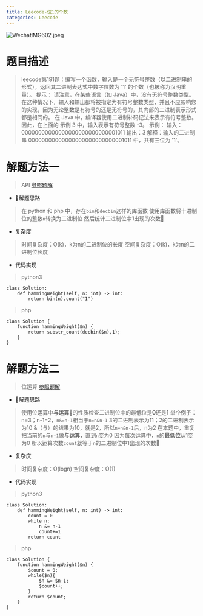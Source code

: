 ```yaml
---
title: Leecode-位1的个数
categories: Leecode
---
```


![WechatIMG602.jpeg](https://upload-images.jianshu.io/upload_images/15325592-7e62d092c5c43a76.jpeg?imageMogr2/auto-orient/strip%7CimageView2/2/w/1240)
<!-- more -->

#  题目描述

> leecode第191题：编写一个函数，输入是一个无符号整数（以二进制串的形式），返回其二进制表达式中数字位数为 '1' 的个数（也被称为汉明重量）。
提示：
请注意，在某些语言（如 Java）中，没有无符号整数类型。在这种情况下，输入和输出都将被指定为有符号整数类型，并且不应影响您的实现，因为无论整数是有符号的还是无符号的，其内部的二进制表示形式都是相同的。
在 Java 中，编译器使用二进制补码记法来表示有符号整数。因此，在上面的 示例 3 中，输入表示有符号整数 -3。
示例：
输入：00000000000000000000000000001011
输出：3
解释：输入的二进制串 00000000000000000000000000001011 中，共有三位为 '1'。

#  解题方法一

> API
[参照题解](https://leetcode-cn.com/problems/number-of-1-bits/solution/fu-xue-ming-zhu-xiang-jie-wei-yun-suan-f-ci7i/)

- 解题思路

> 在 python 和 php 中，存在`bin`和`decbin`这样的库函数
使用库函数将十进制位的整数`n`转换为二进制位
然后统计二进制位中**1**出现的次数

- 复杂度

> 时间复杂度：O(k)，k为n的二进制位的长度
空间复杂度：O(k)，k为n的二进制位长度

- 代码实现

> python3

```
class Solution:
    def hammingWeight(self, n: int) -> int:
        return bin(n).count("1")
```

> php

```
class Solution {
    function hammingWeight($n) {
        return substr_count(decbin($n),1);
    }
}
```

#  解题方法二

> 位运算
[参照题解](https://leetcode-cn.com/problems/number-of-1-bits/solution/wei-1de-ge-shu-by-leetcode-solution-jnwf/)

- 解题思路

> 使用位运算中**与运算**的性质检查二进制位中的最低位是**0**还是**1**
举个例子：n=3；n-1=2，`n&=n-1`相当于`n=n&n-1`
3的二进制表示为11；2的二进制表示为10
&（与）的结果为10，就是2，所以`n=n&n-1`后，n为2
在本题中，重复把当前的`n`与`n−1`做**与运算**，直到`n`变为0
因为每次运算中，`n`的**最低位**从1变为0
所以运算次数`count`就等于`n`的二进制位中1出现的次数


- 复杂度

> 时间复杂度：O(logn)
空间复杂度：O(1)

- 代码实现

> python3

```
class Solution:
    def hammingWeight(self, n: int) -> int:
        count = 0
        while n:
            n &= n-1
            count+=1
        return count
```

> php

```
class Solution {
    function hammingWeight($n) {
        $count = 0;
        while($n){
            $n &= $n-1;
            $count++;
        }
        return $count;
    }
}
```



